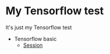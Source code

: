 # My Tensorflow test
It's just my Tensorflow test

* Tensorflow basic  
  * [Session](https://github.com/pkwin927/MyTensorflowTest/blob/master/Tensorflow/Session.py)



